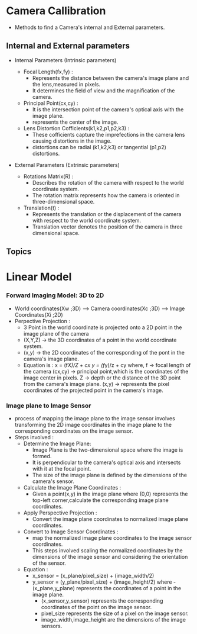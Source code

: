 # Camera Callibration
- Methods to find a Camera's internal and External parameters.
## Internal and External parameters
- Internal Parameters (Intrinsic parameters)
    - Focal Length(fx,fy) : 
        - Represents the distance between the camera's image plane and the lens,measured in pixels.
        - It determines the field of view and the magnification of the camera.
    - Principal Point(cx,cy) :
        - It is the intersection point of the camera's optical axis with the image plane.
        - represents the center of the image.
    - Lens Distortion Cofficients(k1,k2,p1,p2,k3) :
        - These cofficients capture the imprefections in the camera lens causing distortions in the image.
        - distortions can be radial (k1,k2,k3) or tangential (p1,p2) distortions.

- External Parameters (Extrinsic parameters)
    - Rotations Matrix(R) : 
        - Describes the rotation of the camera with respect to the world coordinate system.
        - The rotation matrix represents how the camera is oriented in three-dimensional space.
    - Translation(t) :
        - Represents the translation or the displacement of the camera with respect to the world coordinate system. 
        - Translation vector denotes the position of the camera in three dimensional space.

## Topics 
# Linear Model

### Forward Imaging Model: 3D to 2D ###
- World coordinates(Xw ;3D) --> Camera coordinates(Xc ;3D) --> Image Coordinates(Xi ;2D)
- Perpective Projection :
    - 3 Point in the world coordinate is projected onto a 2D point in the image plane of the camera
    - (X,Y,Z) -> the 3D coordinates of a point in the world coordinate system.
    - (x,y) -> the 2D coordinates of the corresponding of the pont in the camera's image plane.
    - Equation is :
        x =  (f*X)/Z + cx
        y = (f*y)/z + cy
        where,
        f -> focal length of the camera
        (cx,cy) -> principal point,which is the coordinates of the image center in pixels.
        Z -> depth or the distance of the 3D point from the camera's image plane.
        (x,y) -> represents the pixel coordinates of the projected point in the  camera's image.

### Image plane to Image Sensor ###
- process of mapping the image plane to the image sensor involves transforming the 2D image coordinates in the image plane to the corresponding coordinates on the image sensor.
- Steps involved : 
    - Determine the Image Plane:
        - Image Plane is the two-dimensional space where the image is formed.
        - It is perpendicular to the camera's optical axis and intersects with it at the focal point.
        - The size of the image plane is defined by the dimensions of the camera's sensor.
    - Calculate the Image Plane Coordinates :
        - Given a point(x,y) in the image plane where (0,0) represents the top-left corner,calculate the corresponding image plane coordinates.
    - Apply Perspective Projection :
        - Convert the image plane coordinates to normalized image plane coordinates.
    - Convert to Image Sensor Coordinates :
        - map the normalized image plane coordinates to the image sensor coordinates.
        - This steps involved scaling the normalized coordinates by the dimensions of the image sensor and considering the orientation of the sensor.
    - Equation :
        - x_sensor = (x_plane/pixel_size) + (image_width/2)
        - y_sensor =  (y_plane/pixel_size) + (image_height/2)
        where 
            -(x_plane,y_plane) represents the coordinates of a point in the image plane.
            - (x_sensor,y_sensor) represents the corresponding coordinates of the point on the image sensor.
            - pixel_size represents the size of a pixel on the image sensor.
            - image_width,image_height are the dimensions of the image sensors.
